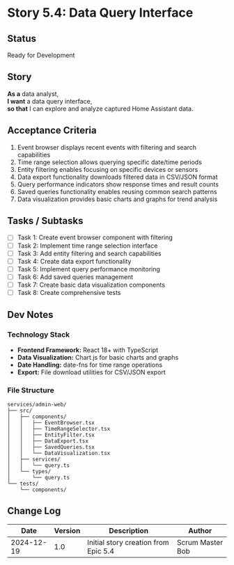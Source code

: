 # Story 5.4: Data Query Interface

## Status

Ready for Development

## Story

**As a** data analyst,  
**I want** a data query interface,  
**so that** I can explore and analyze captured Home Assistant data.

## Acceptance Criteria

1. Event browser displays recent events with filtering and search capabilities
2. Time range selection allows querying specific date/time periods
3. Entity filtering enables focusing on specific devices or sensors
4. Data export functionality downloads filtered data in CSV/JSON format
5. Query performance indicators show response times and result counts
6. Saved queries functionality enables reusing common search patterns
7. Data visualization provides basic charts and graphs for trend analysis

## Tasks / Subtasks

- [ ] Task 1: Create event browser component with filtering
- [ ] Task 2: Implement time range selection interface
- [ ] Task 3: Add entity filtering and search capabilities
- [ ] Task 4: Create data export functionality
- [ ] Task 5: Implement query performance monitoring
- [ ] Task 6: Add saved queries management
- [ ] Task 7: Create basic data visualization components
- [ ] Task 8: Create comprehensive tests

## Dev Notes

### Technology Stack
- **Frontend Framework:** React 18+ with TypeScript
- **Data Visualization:** Chart.js for basic charts and graphs
- **Date Handling:** date-fns for time range operations
- **Export:** File download utilities for CSV/JSON export

### File Structure
```
services/admin-web/
├── src/
│   ├── components/
│   │   ├── EventBrowser.tsx
│   │   ├── TimeRangeSelector.tsx
│   │   ├── EntityFilter.tsx
│   │   ├── DataExport.tsx
│   │   ├── SavedQueries.tsx
│   │   └── DataVisualization.tsx
│   ├── services/
│   │   └── query.ts
│   └── types/
│       └── query.ts
└── tests/
    └── components/
```

## Change Log

| Date | Version | Description | Author |
|------|---------|-------------|---------|
| 2024-12-19 | 1.0 | Initial story creation from Epic 5.4 | Scrum Master Bob |
